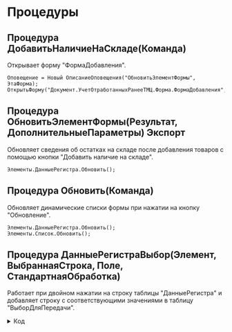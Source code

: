 # Процедуры

## Процедура ДобавитьНаличиеНаСкладе(Команда)
Открывает форму "ФормаДобавления".

```
Оповещение = Новый ОписаниеОповещения("ОбновитьЭлементФормы", ЭтаФорма);
ОткрытьФорму("Документ.УчетОтработанныхРанееТМЦ.Форма.ФормаДобавления",,,,,,Оповещение,РежимОткрытияОкнаФормы.Независимый);
```

## Процедура ОбновитьЭлементФормы(Результат, ДополнительныеПараметры) Экспорт
Обновляет сведения об остатках на складе после добавления товаров с помощью кнопки "Добавить наличие на складе". 

```
Элементы.ДанныеРегистра.Обновить();
```

## Процедура Обновить(Команда)
Обновляет динамические списки формы при нажатии на кнопку "Обновление".

```
Элементы.ДанныеРегистра.Обновить();
Элементы.Список.Обновить();
```

## Процедура ДанныеРегистраВыбор(Элемент, ВыбраннаяСтрока, Поле, СтандартнаяОбработка)
Работает при двойном нажатии на строку таблицы "ДанныеРегистра" и добавляет строку с соответствующими значениями в таблицу "ВыборДляПередачи".

<details>
<summary> Код </summary>
    
    Если Элементы.ДанныеРегистра.ТолькоПросмотр = Ложь Тогда
        Если ЗначениеЗаполнено(Элементы.ДанныеРегистра.ТекущиеДанные.СерийныйНомер) 
            И ЭтотОбъект.ВыборДляПередачи.НайтиСтроки(Новый Структура("СерийныйНомер", Элементы.ДанныеРегистра.ТекущиеДанные.СерийныйНомер)).Количество() > 0 Тогда
            Сообщение = Новый СообщениеПользователю;
            Сообщение.Текст = "Номенклатура с таким серийным номером уже выбрана";
            Сообщение.Сообщить();
        Иначе 	
            Передача = ВыборДляПередачи.Добавить(); 
            Передача.Номенклатура = Элементы.ДанныеРегистра.ТекущиеДанные.НаименованиеТовара;
            Передача.Количество = 1;
            Передача.Организация = Элементы.ДанныеРегистра.ТекущиеДанные.Организация;
            Если ЗначениеЗаполнено(Элементы.ДанныеРегистра.ТекущиеДанные.СерийныйНомер) Тогда
                Передача.СерийныйНомер = Элементы.ДанныеРегистра.ТекущиеДанные.СерийныйНомер;
                Передача.РучнойВвод = Ложь;
            Иначе
                Передача.РучнойВвод = Истина;
            КонецЕсли;
            Элементы.Товары.ТолькоПросмотр = Истина;
        КонецЕсли;
    КонецЕсли;	
</details>
